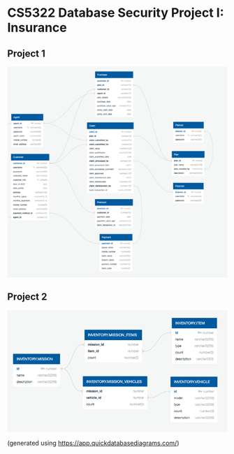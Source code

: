 # CS5322 Database Security Project I: Insurance

## Project 1
![Entity Relationship Diagram](./project1/schema.png)

## Project 2
![Entity Relationship Diagram](./project2/schema.png)

(generated using https://app.quickdatabasediagrams.com/)

